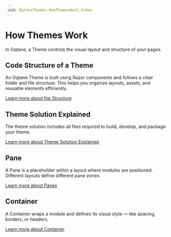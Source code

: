 ```yaml
---
 uid: OqtaneThemes.HowThemesWork.Index
---
```


# How Themes Work

In Oqtane, a Theme controls the visual layout and structure of your pages.

## Code Structure of a Theme

An Oqtane Theme is built using Razor components and follows a clear folder and file structure. This helps you organize layouts, assets, and reusable elements efficiently.

[Learn more about the Structure](xref:OqtaneThemes.CodeStructureOfTheme.Index)

## Theme Solution Explained

The theme solution includes all files required to build, develop, and package your theme.

[Learn more about Theme Solution Explained](xref:OqtaneThemes.SolutionExplained.Index)

## Pane

A Pane is a placeholder within a layout where modules are positioned. Different layouts define different pane zones.  

[Learn more about Panes](xref:OqtaneThemes.WhatArePanes.Index)

## Container

A Container wraps a module and defines its visual style — like spacing, borders, or headers.  

[Learn more about Container](xref:OqtaneThemes.WhatIsAContainer.Index)
